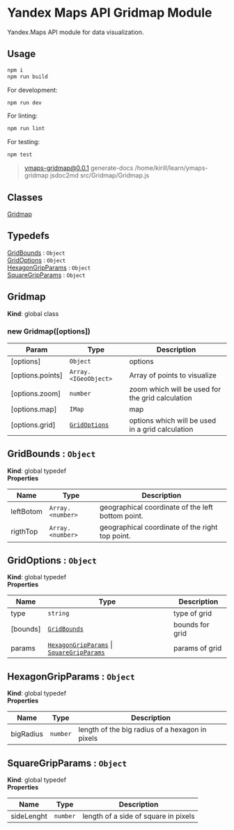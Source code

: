 # Yandex Maps API Gridmap Module

Yandex.Maps API module for data visualization.

## Usage

```bash
npm i
npm run build
```

For development:

```bash
npm run dev
```

For linting:

```bash
npm run lint
```

For testing:

```bash
npm test
```

> ymaps-gridmap@0.0.1 generate-docs /home/kirill/learn/ymaps-gridmap
> jsdoc2md src/Gridmap/Gridmap.js

## Classes

<dl>
<dt><a href="#Gridmap">Gridmap</a></dt>
<dd></dd>
</dl>

## Typedefs

<dl>
<dt><a href="#GridBounds">GridBounds</a> : <code>Object</code></dt>
<dd></dd>
<dt><a href="#GridOptions">GridOptions</a> : <code>Object</code></dt>
<dd></dd>
<dt><a href="#HexagonGripParams">HexagonGripParams</a> : <code>Object</code></dt>
<dd></dd>
<dt><a href="#SquareGripParams">SquareGripParams</a> : <code>Object</code></dt>
<dd></dd>
</dl>

<a name="Gridmap"></a>

## Gridmap
**Kind**: global class  
<a name="new_Gridmap_new"></a>

### new Gridmap([options])

| Param | Type | Description |
| --- | --- | --- |
| [options] | <code>Object</code> | options |
| [options.points] | <code>Array.&lt;IGeoObject&gt;</code> | Array of points to visualize |
| [options.zoom] | <code>number</code> | zoom which will be used for the grid calculation |
| [options.map] | <code>IMap</code> | map |
| [options.grid] | [<code>GridOptions</code>](#GridOptions) | options which will be used in a grid calculation |

<a name="GridBounds"></a>

## GridBounds : <code>Object</code>
**Kind**: global typedef  
**Properties**

| Name | Type | Description |
| --- | --- | --- |
| leftBotom | <code>Array.&lt;number&gt;</code> | geographical coordinate of the left bottom point. |
| rigthTop | <code>Array.&lt;number&gt;</code> | geographical coordinate of the right top point. |

<a name="GridOptions"></a>

## GridOptions : <code>Object</code>
**Kind**: global typedef  
**Properties**

| Name | Type | Description |
| --- | --- | --- |
| type | <code>string</code> | type of grid |
| [bounds] | [<code>GridBounds</code>](#GridBounds) | bounds for grid |
| params | [<code>HexagonGripParams</code>](#HexagonGripParams) \| [<code>SquareGripParams</code>](#SquareGripParams) | params of grid |

<a name="HexagonGripParams"></a>

## HexagonGripParams : <code>Object</code>
**Kind**: global typedef  
**Properties**

| Name | Type | Description |
| --- | --- | --- |
| bigRadius | <code>number</code> | length of the big radius of a hexagon in pixels |

<a name="SquareGripParams"></a>

## SquareGripParams : <code>Object</code>
**Kind**: global typedef  
**Properties**

| Name | Type | Description |
| --- | --- | --- |
| sideLenght | <code>number</code> | length of a side of square in pixels |


